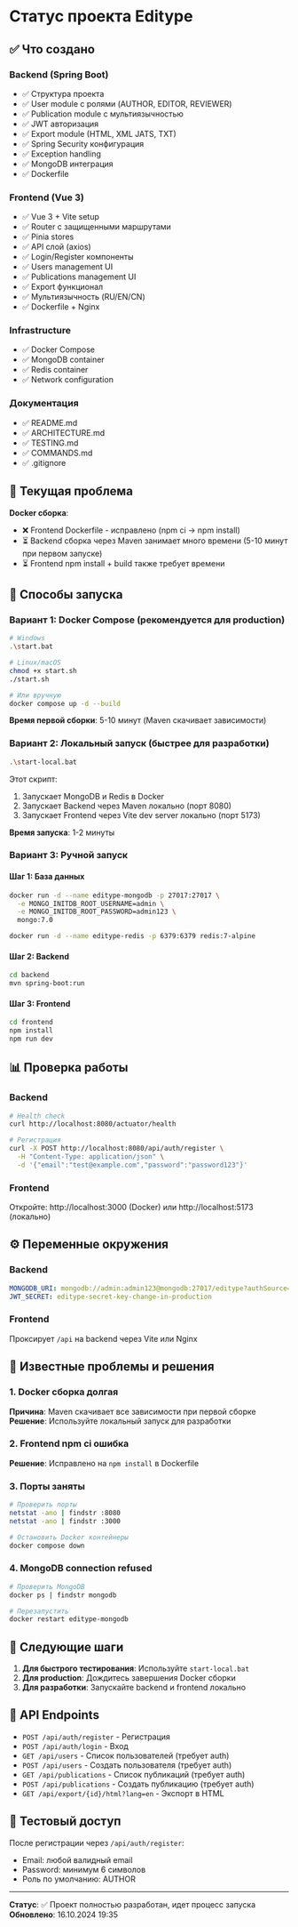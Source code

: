 # Статус проекта Editype

## ✅ Что создано

### Backend (Spring Boot)
- ✅ Структура проекта
- ✅ User module с ролями (AUTHOR, EDITOR, REVIEWER)  
- ✅ Publication module с мультиязычностью
- ✅ JWT авторизация
- ✅ Export module (HTML, XML JATS, TXT)
- ✅ Spring Security конфигурация
- ✅ Exception handling
- ✅ MongoDB интеграция
- ✅ Dockerfile

### Frontend (Vue 3)
- ✅ Vue 3 + Vite setup
- ✅ Router с защищенными маршрутами
- ✅ Pinia stores
- ✅ API слой (axios)
- ✅ Login/Register компоненты
- ✅ Users management UI
- ✅ Publications management UI  
- ✅ Export функционал
- ✅ Мультиязычность (RU/EN/CN)
- ✅ Dockerfile + Nginx

### Infrastructure
- ✅ Docker Compose
- ✅ MongoDB container
- ✅ Redis container
- ✅ Network configuration

### Документация
- ✅ README.md
- ✅ ARCHITECTURE.md
- ✅ TESTING.md
- ✅ COMMANDS.md
- ✅ .gitignore

## 🔧 Текущая проблема

**Docker сборка**: 
- ❌ Frontend Dockerfile - исправлено (npm ci → npm install)
- ⏳ Backend сборка через Maven занимает много времени (5-10 минут при первом запуске)
- ⏳ Frontend npm install + build также требует времени

## 🚀 Способы запуска

### Вариант 1: Docker Compose (рекомендуется для production)

```bash
# Windows
.\start.bat

# Linux/macOS  
chmod +x start.sh
./start.sh

# Или вручную
docker compose up -d --build
```

**Время первой сборки**: 5-10 минут (Maven скачивает зависимости)

### Вариант 2: Локальный запуск (быстрее для разработки)

```bash
.\start-local.bat
```

Этот скрипт:
1. Запускает MongoDB и Redis в Docker
2. Запускает Backend через Maven локально (порт 8080)
3. Запускает Frontend через Vite dev server локально (порт 5173)

**Время запуска**: 1-2 минуты

### Вариант 3: Ручной запуск

#### Шаг 1: База данных
```bash
docker run -d --name editype-mongodb -p 27017:27017 \
  -e MONGO_INITDB_ROOT_USERNAME=admin \
  -e MONGO_INITDB_ROOT_PASSWORD=admin123 \
  mongo:7.0

docker run -d --name editype-redis -p 6379:6379 redis:7-alpine
```

#### Шаг 2: Backend
```bash
cd backend
mvn spring-boot:run
```

#### Шаг 3: Frontend
```bash
cd frontend
npm install
npm run dev
```

## 📊 Проверка работы

### Backend
```bash
# Health check
curl http://localhost:8080/actuator/health

# Регистрация
curl -X POST http://localhost:8080/api/auth/register \
  -H "Content-Type: application/json" \
  -d '{"email":"test@example.com","password":"password123"}'
```

### Frontend
Откройте: http://localhost:3000 (Docker) или http://localhost:5173 (локально)

## ⚙️ Переменные окружения

### Backend
```yaml
MONGODB_URI: mongodb://admin:admin123@mongodb:27017/editype?authSource=admin
JWT_SECRET: editype-secret-key-change-in-production
```

### Frontend
Проксирует `/api` на backend через Vite или Nginx

## 🐛 Известные проблемы и решения

### 1. Docker сборка долгая
**Причина**: Maven скачивает все зависимости при первой сборке  
**Решение**: Используйте локальный запуск для разработки

### 2. Frontend npm ci ошибка
**Решение**: Исправлено на `npm install` в Dockerfile

### 3. Порты заняты
```bash
# Проверить порты
netstat -ano | findstr :8080
netstat -ano | findstr :3000

# Остановить Docker контейнеры
docker compose down
```

### 4. MongoDB connection refused
```bash
# Проверить MongoDB
docker ps | findstr mongodb

# Перезапустить
docker restart editype-mongodb
```

## 📝 Следующие шаги

1. **Для быстрого тестирования**: Используйте `start-local.bat`
2. **Для production**: Дождитесь завершения Docker сборки
3. **Для разработки**: Запускайте backend и frontend локально

## 🎯 API Endpoints

- `POST /api/auth/register` - Регистрация
- `POST /api/auth/login` - Вход
- `GET /api/users` - Список пользователей (требует auth)
- `POST /api/users` - Создать пользователя (требует auth)
- `GET /api/publications` - Список публикаций (требует auth)
- `POST /api/publications` - Создать публикацию (требует auth)
- `GET /api/export/{id}/html?lang=en` - Экспорт в HTML

## 🔐 Тестовый доступ

После регистрации через `/api/auth/register`:
- Email: любой валидный email
- Password: минимум 6 символов
- Роль по умолчанию: AUTHOR

---

**Статус**: ✅ Проект полностью разработан, идет процесс запуска  
**Обновлено**: 16.10.2024 19:35




